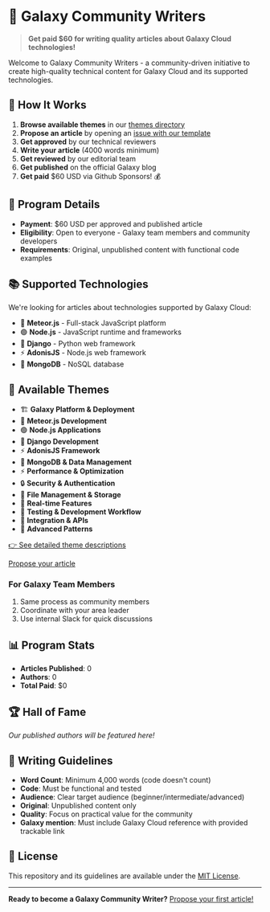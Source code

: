 # 🚀 Galaxy Community Writers

> **Get paid $60 for writing quality articles about Galaxy Cloud technologies!**

Welcome to Galaxy Community Writers - a community-driven initiative to create high-quality technical content for Galaxy Cloud and its supported technologies.

## 📝 How It Works

1. **Browse available themes** in our [themes directory](./themes/)
2. **Propose an article** by opening an [issue with our template](.github/ISSUE_TEMPLATE/article-proposal.md)
3. **Get approved** by our technical reviewers
4. **Write your article** (4000 words minimum)
5. **Get reviewed** by our editorial team
6. **Get published** on the official Galaxy blog
7. **Get paid** $60 USD via Github Sponsors! 💰

## 🎯 Program Details

- **Payment**: $60 USD per approved and published article
- **Eligibility**: Open to everyone - Galaxy team members and community developers
- **Requirements**: Original, unpublished content with functional code examples

## 📚 Supported Technologies

We're looking for articles about technologies supported by Galaxy Cloud:

- 🚀 **Meteor.js** - Full-stack JavaScript platform
- 🟢 **Node.js** - JavaScript runtime and frameworks
- 🐍 **Django** - Python web framework
- ⚡ **AdonisJS** - Node.js web framework
- 🍃 **MongoDB** - NoSQL database

## 🎨 Available Themes

- 🏗️ **Galaxy Platform & Deployment**
- 🚀 **Meteor.js Development**
- 🟢 **Node.js Applications**
- 🐍 **Django Development**
- ⚡ **AdonisJS Framework**
- 🍃 **MongoDB & Data Management**
- ⚡ **Performance & Optimization**
- 🔒 **Security & Authentication**
- 📁 **File Management & Storage**
- 🔄 **Real-time Features**
- 🧪 **Testing & Development Workflow**
- 🔌 **Integration & APIs**
- 🎨 **Advanced Patterns**

[👉 See detailed theme descriptions](./themes/)

[Propose your article](../../issues/new?assignees=&labels=proposal%2Ccommunity&template=article-proposal.md&title=%5BPROPOSAL%5D+)

### For Galaxy Team Members
1. Same process as community members
2. Coordinate with your area leader
3. Use internal Slack for quick discussions

## 📊 Program Stats

- **Articles Published**: 0
- **Authors**: 0
- **Total Paid**: $0

## 🏆 Hall of Fame

_Our published authors will be featured here!_

## 📝 Writing Guidelines

- **Word Count**: Minimum 4,000 words (code doesn't count)
- **Code**: Must be functional and tested
- **Audience**: Clear target audience (beginner/intermediate/advanced)
- **Original**: Unpublished content only
- **Quality**: Focus on practical value for the community
- **Galaxy mention**: Must include Galaxy Cloud reference with provided trackable link

## 📄 License

This repository and its guidelines are available under the [MIT License](./LICENSE).

---

**Ready to become a Galaxy Community Writer?** [Propose your first article!](../../issues/new?assignees=&labels=proposal%2Ccommunity&template=article-proposal.md&title=%5BPROPOSAL%5D+)
